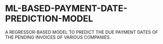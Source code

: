# ML-BASED-PAYMENT-DATE-PREDICTION-MODEL
A REGRESSOR-BASED MODEL TO PREDICT THE DUE PAYMENT DATES OF THE PENDING INVOICES OF VARIOUS COMPANIES.
